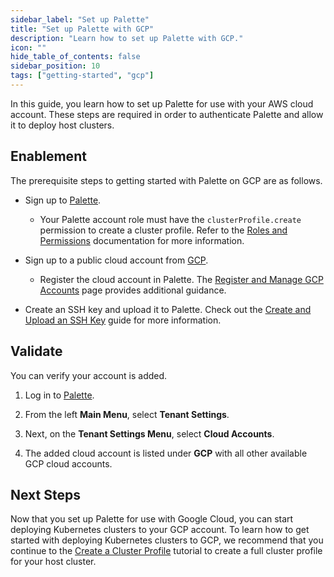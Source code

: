 ```yaml
---
sidebar_label: "Set up Palette"
title: "Set up Palette with GCP"
description: "Learn how to set up Palette with GCP."
icon: ""
hide_table_of_contents: false
sidebar_position: 10
tags: ["getting-started", "gcp"]
---
```


In this guide, you learn how to set up Palette for use with your AWS cloud account. These steps are required in order to
authenticate Palette and allow it to deploy host clusters.

## Enablement

The prerequisite steps to getting started with Palette on GCP are as follows.

- Sign up to [Palette](https://www.spectrocloud.com/get-started).

  - Your Palette account role must have the `clusterProfile.create` permission to create a cluster profile. Refer to the
    [Roles and Permissions](../../user-management/palette-rbac/project-scope-roles-permissions.md#cluster-profile-admin)
    documentation for more information.

- Sign up to a public cloud account from [GCP](https://cloud.google.com/docs/get-started).

  - Register the cloud account in Palette. The
    [Register and Manage GCP Accounts](../../clusters/public-cloud/gcp/add-gcp-accounts.md) page provides additional
    guidance.

- Create an SSH key and upload it to Palette. Check out the [Create and Upload an SSH Key](../../clusters/cluster-management/ssh-keys.md) guide for more information.

## Validate

You can verify your account is added.

1. Log in to [Palette](https://console.spectrocloud.com).

2. From the left **Main Menu**, select **Tenant Settings**.

3. Next, on the **Tenant Settings Menu**, select **Cloud Accounts**.

4. The added cloud account is listed under **GCP** with all other available GCP cloud accounts.

## Next Steps

Now that you set up Palette for use with Google Cloud, you can start deploying Kubernetes clusters to your GCP account.
To learn how to get started with deploying Kubernetes clusters to GCP, we recommend that you continue to the
[Create a Cluster Profile](./create-cluster-profile.md) tutorial to create a full cluster profile for your host cluster.
